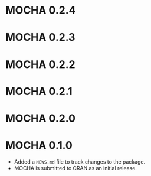 # MOCHA 0.2.4

# MOCHA 0.2.3

# MOCHA 0.2.2

# MOCHA 0.2.1

# MOCHA 0.2.0

# MOCHA 0.1.0

* Added a `NEWS.md` file to track changes to the package.
* MOCHA is submitted to CRAN as an initial release.
